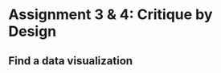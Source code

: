 # Assignment 3 & 4: Critique by Design

## Find a data visualization





<div class="flourish-embed flourish-chart" data-src="visualisation/4360637"><script src="https://public.flourish.studio/resources/embed.js"></script></div>
